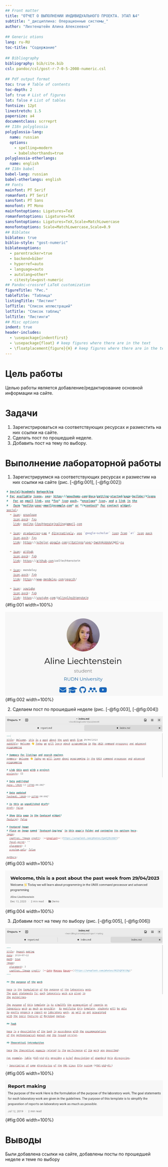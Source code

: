 ```yaml
---
## Front matter
title: "ОТЧЕТ О ВЫПОЛНЕНИИ ИНДИВИДУАЛЬНОГО ПРОЕКТА. ЭТАП №4"
subtitle: "_дисциплина: Операционные системы_"
author: "Лихтенштейн Алина Алексеевна"

## Generic otions
lang: ru-RU
toc-title: "Содержание"

## Bibliography
bibliography: bib/cite.bib
csl: pandoc/csl/gost-r-7-0-5-2008-numeric.csl

## Pdf output format
toc: true # Table of contents
toc-depth: 2
lof: true # List of figures
lot: false # List of tables
fontsize: 12pt
linestretch: 1.5
papersize: a4
documentclass: scrreprt
## I18n polyglossia
polyglossia-lang:
  name: russian
  options:
	- spelling=modern
	- babelshorthands=true
polyglossia-otherlangs:
  name: english
## I18n babel
babel-lang: russian
babel-otherlangs: english
## Fonts
mainfont: PT Serif
romanfont: PT Serif
sansfont: PT Sans
monofont: PT Mono
mainfontoptions: Ligatures=TeX
romanfontoptions: Ligatures=TeX
sansfontoptions: Ligatures=TeX,Scale=MatchLowercase
monofontoptions: Scale=MatchLowercase,Scale=0.9
## Biblatex
biblatex: true
biblio-style: "gost-numeric"
biblatexoptions:
  - parentracker=true
  - backend=biber
  - hyperref=auto
  - language=auto
  - autolang=other*
  - citestyle=gost-numeric
## Pandoc-crossref LaTeX customization
figureTitle: "Рис."
tableTitle: "Таблица"
listingTitle: "Листинг"
lofTitle: "Список иллюстраций"
lotTitle: "Список таблиц"
lolTitle: "Листинги"
## Misc options
indent: true
header-includes:
  - \usepackage{indentfirst}
  - \usepackage{float} # keep figures where there are in the text
  - \floatplacement{figure}{H} # keep figures where there are in the text
---
```

  
# Цель работы
Целью работы является добавление/редактирование основной информации на сайте.

# Задачи
1. Зарегистрироваться на соответствующих ресурсах и разместить на них ссылки на сайте.
2. Сделать пост по прошедшей неделе.
3. Добавить пост на тему по выбору.

# Выполнение лабораторной работы

1. Зарегистрируемся на соответствующих ресурсах и разместим на них ссылки на сайте (рис. [-@fig:001], [-@fig:002])

![Размещение ссылок](image/1.png){#fig:001 width=100%}

![Результат задания №1](image/2.png){#fig:002 width=100%}

2. Сделаем пост по прошедшей неделе (рис. [-@fig:003], [-@fig:004])

![Пост по прошедшей неделе](image/3.png){#fig:003 width=100%}

![Результат задания №2](image/4.png){#fig:004 width=100%}

3. Добавим пост на тему по выбору (рис. [-@fig:005], [-@fig:006])

![Пост на тему по выбору](image/5.png){#fig:005 width=100%}

![Результат задания №3](image/6.png){#fig:006 width=100%}


# Выводы
Были добавлена ссылки на сайте, добавлены посты по прошедшей неделе и теме по выбору

